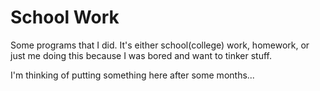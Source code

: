 # School Work
Some programs that I did. It's either school(college) work, homework, or just me doing this because I was bored and want to tinker stuff.

I'm thinking of putting something here after some months...
